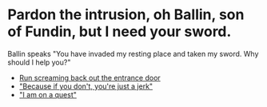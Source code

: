 # **Pardon the intrusion, oh Ballin, son of Fundin, but I need your sword.**

 Ballin speaks "You have invaded my resting place and taken my sword. Why should I help you?"

 - [Run screaming back out the entrance door](../begin-journey.md)
 - ["Because if you don't, you're just a jerk"](../11/11.md)
 - ["I am on a quest"](../13/13.md)
  